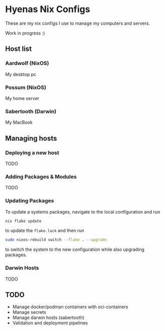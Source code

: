 # Hyenas Nix Configs

These are my nix configs I use to manage my computers and servers.

Work in progress :)

## Host list

### Aardwolf (NixOS)

My desktop pc

### Possum (NixOS)

My home server

### Sabertooth (Darwin)

My MacBook

## Managing hosts

### Deploying a new host

TODO

### Adding Packages & Modules

TODO

### Updating Packages

To update a systems packages, navigate to the local configuration and run

```sh
nix flake update
```

to update the `flake.lock` and then run

```sh
sudo nixos-rebuild switch --flake . --upgrade
```

to switch the system to the new configuration while also upgrading packages.

### Darwin Hosts

TODO

## TODO

- Manage docker/podman containers with oci-containers
- Manage secrets
- Manage darwin hosts (sabertooth)
- Validation and deployment pipelines
